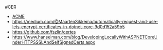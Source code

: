 #CER

* [ACME](https://de.wikipedia.org/wiki/Automatic_Certificate_Management_Environment)
* https://medium.com/@MaartenSikkema/automatically-request-and-use-lets-encrypt-certificates-in-dotnet-core-9d0d152a59b5
* https://github.com/fszlin/certes
* https://www.hanselman.com/blog/DevelopingLocallyWithASPNETCoreUnderHTTPSSSLAndSelfSignedCerts.aspx
